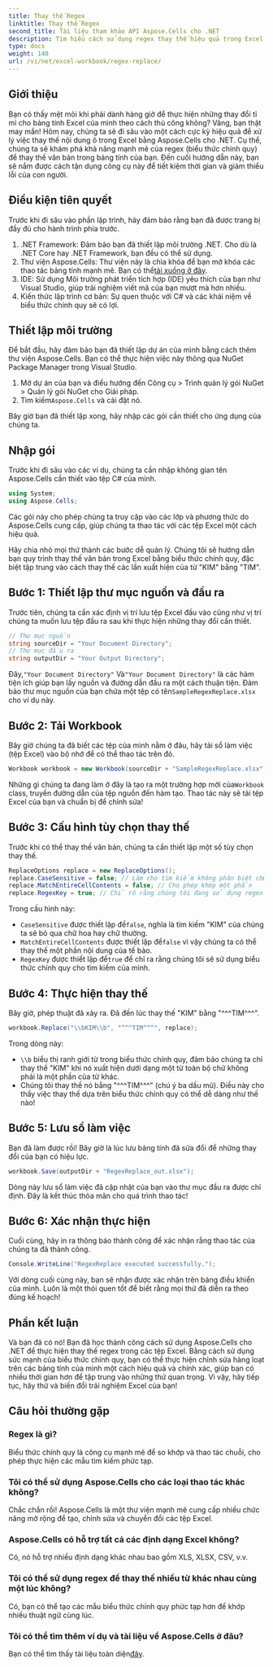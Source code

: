 ```yaml
---
title: Thay thế Regex
linktitle: Thay thế Regex
second_title: Tài liệu tham khảo API Aspose.Cells cho .NET
description: Tìm hiểu cách sử dụng regex thay thế hiệu quả trong Excel với Aspose.Cells cho .NET. Tăng năng suất và độ chính xác trong các tác vụ bảng tính của bạn.
type: docs
weight: 140
url: /vi/net/excel-workbook/regex-replace/
---
```

## Giới thiệu

Bạn có thấy mệt mỏi khi phải dành hàng giờ để thực hiện những thay đổi tỉ mỉ cho bảng tính Excel của mình theo cách thủ công không? Vâng, bạn thật may mắn! Hôm nay, chúng ta sẽ đi sâu vào một cách cực kỳ hiệu quả để xử lý việc thay thế nội dung ô trong Excel bằng Aspose.Cells cho .NET. Cụ thể, chúng ta sẽ khám phá khả năng mạnh mẽ của regex (biểu thức chính quy) để thay thế văn bản trong bảng tính của bạn. Đến cuối hướng dẫn này, bạn sẽ nắm được cách tận dụng công cụ này để tiết kiệm thời gian và giảm thiểu lỗi của con người.

## Điều kiện tiên quyết

Trước khi đi sâu vào phần lập trình, hãy đảm bảo rằng bạn đã được trang bị đầy đủ cho hành trình phía trước.

1. .NET Framework: Đảm bảo bạn đã thiết lập môi trường .NET. Cho dù là .NET Core hay .NET Framework, bạn đều có thể sử dụng.
2. Thư viện Aspose.Cells: Thư viện này là chìa khóa để bạn mở khóa các thao tác bảng tính mạnh mẽ. Bạn có thể[tải xuống ở đây](https://releases.aspose.com/cells/net/).
3. IDE: Sử dụng Môi trường phát triển tích hợp (IDE) yêu thích của bạn như Visual Studio, giúp trải nghiệm viết mã của bạn mượt mà hơn nhiều.
4. Kiến thức lập trình cơ bản: Sự quen thuộc với C# và các khái niệm về biểu thức chính quy sẽ có lợi.

## Thiết lập môi trường

Để bắt đầu, hãy đảm bảo bạn đã thiết lập dự án của mình bằng cách thêm thư viện Aspose.Cells. Bạn có thể thực hiện việc này thông qua NuGet Package Manager trong Visual Studio.

1. Mở dự án của bạn và điều hướng đến Công cụ > Trình quản lý gói NuGet > Quản lý gói NuGet cho Giải pháp.
2.  Tìm kiếm`Aspose.Cells` và cài đặt nó.

Bây giờ bạn đã thiết lập xong, hãy nhập các gói cần thiết cho ứng dụng của chúng ta.

## Nhập gói

Trước khi đi sâu vào các ví dụ, chúng ta cần nhập không gian tên Aspose.Cells cần thiết vào tệp C# của mình.

```csharp
using System;
using Aspose.Cells;
```

Các gói này cho phép chúng ta truy cập vào các lớp và phương thức do Aspose.Cells cung cấp, giúp chúng ta thao tác với các tệp Excel một cách hiệu quả.

Hãy chia nhỏ mọi thứ thành các bước dễ quản lý. Chúng tôi sẽ hướng dẫn bạn quy trình thay thế văn bản trong Excel bằng biểu thức chính quy, đặc biệt tập trung vào cách thay thế các lần xuất hiện của từ "KIM" bằng "TIM".

## Bước 1: Thiết lập thư mục nguồn và đầu ra

Trước tiên, chúng ta cần xác định vị trí lưu tệp Excel đầu vào cũng như vị trí chúng ta muốn lưu tệp đầu ra sau khi thực hiện những thay đổi cần thiết.

```csharp
// Thư mục nguồn
string sourceDir = "Your Document Directory";
// Thư mục đầu ra
string outputDir = "Your Output Directory";
```

 Đây,`"Your Document Directory"` Và`"Your Document Directory"` là các hàm tiện ích giúp bạn lấy nguồn và đường dẫn đầu ra một cách thuận tiện. Đảm bảo thư mục nguồn của bạn chứa một tệp có tên`SampleRegexReplace.xlsx` cho ví dụ này.

## Bước 2: Tải Workbook

Bây giờ chúng ta đã biết các tệp của mình nằm ở đâu, hãy tải sổ làm việc (tệp Excel) vào bộ nhớ để có thể thao tác trên đó.

```csharp
Workbook workbook = new Workbook(sourceDir + "SampleRegexReplace.xlsx");
```

 Những gì chúng ta đang làm ở đây là tạo ra một trường hợp mới của`Workbook` class, truyền đường dẫn của tệp nguồn đến hàm tạo. Thao tác này sẽ tải tệp Excel của bạn và chuẩn bị để chỉnh sửa!

## Bước 3: Cấu hình tùy chọn thay thế

Trước khi có thể thay thế văn bản, chúng ta cần thiết lập một số tùy chọn thay thế.

```csharp
ReplaceOptions replace = new ReplaceOptions();
replace.CaseSensitive = false; // Làm cho tìm kiếm không phân biệt chữ hoa chữ thường
replace.MatchEntireCellContents = false; // Cho phép khớp một phần
replace.RegexKey = true; // Chỉ rõ rằng chúng tôi đang sử dụng regex
```

Trong cấu hình này:
- `CaseSensitive` được thiết lập để`false`, nghĩa là tìm kiếm "KIM" của chúng ta sẽ bỏ qua chữ hoa hay chữ thường.
- `MatchEntireCellContents` được thiết lập để`false` vì vậy chúng ta có thể thay thế một phần nội dung của tế bào.
- `RegexKey` được thiết lập để`true` để chỉ ra rằng chúng tôi sẽ sử dụng biểu thức chính quy cho tìm kiếm của mình.

## Bước 4: Thực hiện thay thế

Bây giờ, phép thuật đã xảy ra. Đã đến lúc thay thế "KIM" bằng "^^^TIM^^^".

```csharp
workbook.Replace("\\bKIM\\b", "^^^TIM^^^", replace);
```

Trong dòng này:
- `\\b` biểu thị ranh giới từ trong biểu thức chính quy, đảm bảo chúng ta chỉ thay thế "KIM" khi nó xuất hiện dưới dạng một từ toàn bộ chứ không phải là một phần của từ khác.
- Chúng tôi thay thế nó bằng "^^^TIM^^^" (chú ý ba dấu mũ). Điều này cho thấy việc thay thế dựa trên biểu thức chính quy có thể dễ dàng như thế nào!

## Bước 5: Lưu sổ làm việc

Bạn đã làm được rồi! Bây giờ là lúc lưu bảng tính đã sửa đổi để những thay đổi của bạn có hiệu lực.

```csharp
workbook.Save(outputDir + "RegexReplace_out.xlsx");
```

Dòng này lưu sổ làm việc đã cập nhật của bạn vào thư mục đầu ra được chỉ định. Đây là kết thúc thỏa mãn cho quá trình thao tác!

## Bước 6: Xác nhận thực hiện

Cuối cùng, hãy in ra thông báo thành công để xác nhận rằng thao tác của chúng ta đã thành công.

```csharp
Console.WriteLine("RegexReplace executed successfully.");
```

Với dòng cuối cùng này, bạn sẽ nhận được xác nhận trên bảng điều khiển của mình. Luôn là một thói quen tốt để biết rằng mọi thứ đã diễn ra theo đúng kế hoạch!

## Phần kết luận

Và bạn đã có nó! Bạn đã học thành công cách sử dụng Aspose.Cells cho .NET để thực hiện thay thế regex trong các tệp Excel. Bằng cách sử dụng sức mạnh của biểu thức chính quy, bạn có thể thực hiện chỉnh sửa hàng loạt trên các bảng tính của mình một cách hiệu quả và chính xác, giúp bạn có nhiều thời gian hơn để tập trung vào những thứ quan trọng. Vì vậy, hãy tiếp tục, hãy thử và biến đổi trải nghiệm Excel của bạn!

## Câu hỏi thường gặp 

### Regex là gì?  
Biểu thức chính quy là công cụ mạnh mẽ để so khớp và thao tác chuỗi, cho phép thực hiện các mẫu tìm kiếm phức tạp.

### Tôi có thể sử dụng Aspose.Cells cho các loại thao tác khác không?  
Chắc chắn rồi! Aspose.Cells là một thư viện mạnh mẽ cung cấp nhiều chức năng mở rộng để tạo, chỉnh sửa và chuyển đổi các tệp Excel.

### Aspose.Cells có hỗ trợ tất cả các định dạng Excel không?  
Có, nó hỗ trợ nhiều định dạng khác nhau bao gồm XLS, XLSX, CSV, v.v.

### Tôi có thể sử dụng regex để thay thế nhiều từ khác nhau cùng một lúc không?  
Có, bạn có thể tạo các mẫu biểu thức chính quy phức tạp hơn để khớp nhiều thuật ngữ cùng lúc.

### Tôi có thể tìm thêm ví dụ và tài liệu về Aspose.Cells ở đâu?  
Bạn có thể tìm thấy tài liệu toàn diện[đây](https://reference.aspose.com/cells/net/).